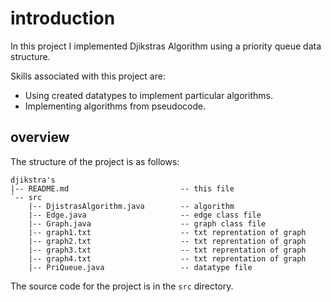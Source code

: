 # introduction

In this project I implemented Djikstras Algorithm using a priority queue data structure.

Skills associated with this project are:

* Using created datatypes to implement particular algorithms.
* Implementing algorithms from pseudocode.

## overview

The structure of the project is as follows:

```text
djikstra's
|-- README.md                         -- this file
`-- src          
    |-- DjistrasAlgorithm.java        -- algorithm
    |-- Edge.java                     -- edge class file 
    |-- Graph.java                    -- graph class file
    |-- graph1.txt                    -- txt reprentation of graph
    |-- graph2.txt                    -- txt reprentation of graph
    |-- graph3.txt                    -- txt reprentation of graph
    |-- graph4.txt                    -- txt reprentation of graph
    |-- PriQueue.java                 -- datatype file
```

The source code for the project is in the `src` directory.